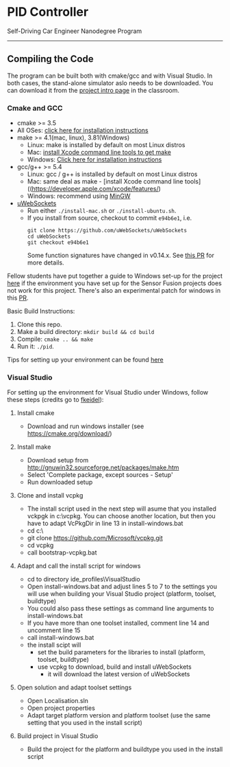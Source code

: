 # PID Controller
Self-Driving Car Engineer Nanodegree Program

---

## Compiling the Code

The program can be built both with cmake/gcc and with Visual Studio. In both cases, the stand-alone simulator aslo needs to be downloaded. You can download it from the [project intro page](https://github.com/udacity/self-driving-car-sim/releases) in the classroom.

### Cmake and GCC

* cmake >= 3.5
 * All OSes: [click here for installation instructions](https://cmake.org/install/)
* make >= 4.1(mac, linux), 3.81(Windows)
  * Linux: make is installed by default on most Linux distros
  * Mac: [install Xcode command line tools to get make](https://developer.apple.com/xcode/features/)
  * Windows: [Click here for installation instructions](http://gnuwin32.sourceforge.net/packages/make.htm)
* gcc/g++ >= 5.4
  * Linux: gcc / g++ is installed by default on most Linux distros
  * Mac: same deal as make - [install Xcode command line tools]((https://developer.apple.com/xcode/features/)
  * Windows: recommend using [MinGW](http://www.mingw.org/)
* [uWebSockets](https://github.com/uWebSockets/uWebSockets)
  * Run either `./install-mac.sh` or `./install-ubuntu.sh`.
  * If you install from source, checkout to commit `e94b6e1`, i.e.
    ```
    git clone https://github.com/uWebSockets/uWebSockets 
    cd uWebSockets
    git checkout e94b6e1
    ```
    Some function signatures have changed in v0.14.x. See [this PR](https://github.com/udacity/CarND-MPC-Project/pull/3) for more details.

Fellow students have put together a guide to Windows set-up for the project [here](https://s3-us-west-1.amazonaws.com/udacity-selfdrivingcar/files/Kidnapped_Vehicle_Windows_Setup.pdf) if the environment you have set up for the Sensor Fusion projects does not work for this project. There's also an experimental patch for windows in this [PR](https://github.com/udacity/CarND-PID-Control-Project/pull/3).

Basic Build Instructions:

1. Clone this repo.
2. Make a build directory: `mkdir build && cd build`
3. Compile: `cmake .. && make`
4. Run it: `./pid`. 

Tips for setting up your environment can be found [here](https://classroom.udacity.com/nanodegrees/nd013/parts/40f38239-66b6-46ec-ae68-03afd8a601c8/modules/0949fca6-b379-42af-a919-ee50aa304e6a/lessons/f758c44c-5e40-4e01-93b5-1a82aa4e044f/concepts/23d376c7-0195-4276-bdf0-e02f1f3c665d)

### Visual Studio

For setting up the environment for Visual Studio under Windows, follow these steps (credits go to [fkeidel](https://github.com/fkeidel/CarND-Term2-ide-profile-VisualStudio/blob/master/VisualStudio/README.md)):

1. Install cmake
    * Download and run windows installer (see https://cmake.org/download/)

2. Install make
    * Download setup from   http://gnuwin32.sourceforge.net/packages/make.htm
    * Select 'Complete package, except sources - Setup'
    * Run downloaded setup

3. Clone and install vcpkg
    * The install script used in the next step will asume that you installed vckpgk in c:\\vcpkg. You can choose another location, but then you have to adapt VcPkgDir in line 13 in install-windows.bat
    * cd c:\\
    * git clone https://github.com/Microsoft/vcpkg.git
    * cd vcpkg
    * call bootstrap-vcpkg.bat

4. Adapt and call the install script for windows
    * cd to directory ide_profiles\\VisualStudio
    * Open install-windows.bat and adjust lines 5 to 7 to the   settings you will use when building your Visual Studio project    (platform, toolset, buildtype)
    * You could also pass these settings as command line arguments  to install-windows.bat
    * If you have more than one toolset installed, comment line 14  and uncomment line 15
    * call install-windows.bat
    * the install scipt will
        * set the build parameters for the libraries to install     (platform, toolset, buildtype)
        * use vcpkg to download, build and install uWebSockets
            * it will download the latest version of uWebSockets

5. Open solution and adapt toolset settings
    * Open Localisation.sln
    * Open project properties
    * Adapt target platform version and platform toolset (use the   same setting that you used in the install script)

6. Build project in Visual Studio
    * Build the project for the platform and buildtype you used in the install script